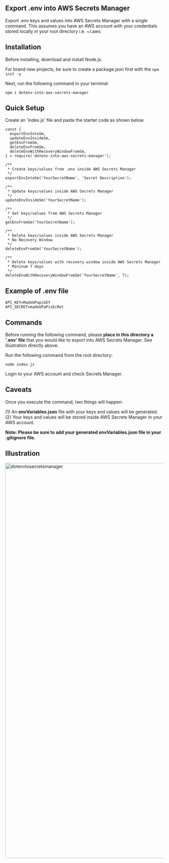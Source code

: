 ## Export .env into AWS Secrets Manager

Export .env keys and values into AWS Secrets Manager with a single command. This assumes you have an AWS account with your credentials stored locally in your root directory i.e. ~/.aws

## Installation

Before installing, download and install Node.js.

For brand new projects, be sure to create a package.json first with the `npm init -y`

Next, run the following command in your terminal:

```
npm i dotenv-into-aws-secrets-manager
```

## Quick Setup

Create an 'index.js' file and paste the starter code as shown below.

```
const {
  exportEnvIntoSm,
  updateEnvInsideSm,
  getEnvFromSm,
  deleteEnvFromSm,
  deleteEnvWithRecoveryWindowFromSm,
} = require('dotenv-into-aws-secrets-manager');

/**
 * Create keys/values from .env inside AWS Secrets Manager 
 */
exportEnvIntoSm('YourSecretName', 'Secret Description');

/**
 * Update keys/values inside AWS Secrets Manager 
 */
updateEnvInsideSm('YourSecretName');

/**
 * Get keys/values from AWS Secrets Manager 
 */
getEnvFromSm('YourSecretName');

/**
 * Delete keys/values inside AWS Secrets Manager 
 * No Recovery Window
 */
deleteEnvFromSm('YourSecretName');

/**
 * Delete keys/values with recovery window inside AWS Secrets Manager
 * Mininum 7 days 
 */
deleteEnvWithRecoveryWindowFromSm('YourSecretName', 7);

```

## Example of .env file

```
API_KEY=MadeUPapikEY
API_SECRET=madeUPaPisEcRet
```

## Commands

Before running the following command, please **place in this directory a '.env' file** that you would like to export into AWS Secrets Manager. See illustration directly above.

Run the following command from the root directory:

```
node index.js
```

Login to your AWS account and check Secrets Manager.


## Caveats

Once you execute the command, two things will happen:

(1) An **envVariables.json** file with your keys and values will be generated.  
(2) Your keys and values will be stored inside AWS Secrets Manager in your AWS account.  

**Note: Please be sure to add your generated envVariables.json file in your .gitignore file.**  

## Illustration

<img width="1250" alt="dotenvtosecretsmanager" src="https://user-images.githubusercontent.com/5770541/164470549-6dd52c56-85a9-4038-958b-591fce776278.png">
